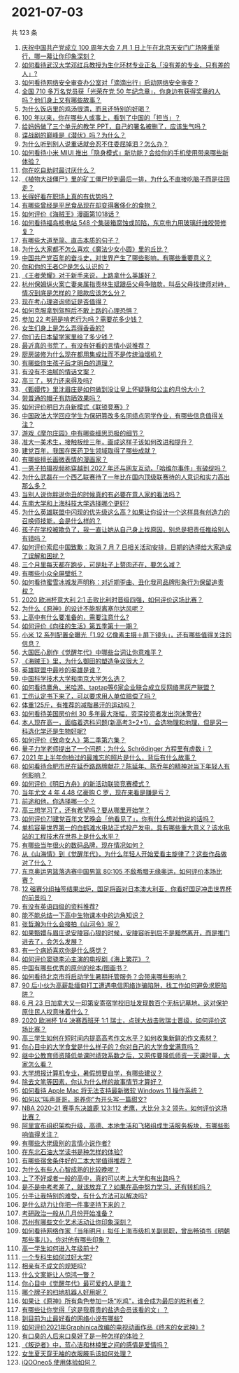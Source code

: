 # 2021-07-03

共 123 条

<!-- BEGIN -->
<!-- 最后更新时间 Sat Jul 03 2021 16:02:43 GMT+0800 (China Standard Time) -->

1. [庆祝中国共产党成立 100 周年大会 7 月 1
   日上午在北京天安门广场隆重举行，哪一幕让你印象深刻？](https://www.zhihu.com/question/469219832)
2. [如何看待武汉大学邓红兵教授为生化环材专业正名「没有差的专业，只有差的人」?](https://www.zhihu.com/question/469600953)
3. [如何看待网络安全审查办公室对「滴滴出行」启动网络安全审查？](https://www.zhihu.com/question/469590210)
4. [全国 710 多万名党员获「光荣在党 50
   年纪念章」，你身边有获得奖章的人吗？他们身上又有哪些故事？](https://www.zhihu.com/question/469220759)
5. [为什么饭店里的鸡汤很清，而且还特别的好喝？](https://www.zhihu.com/question/437783371)
6. [100 年以来，你在哪些人或事上，看到了中国的「担当」？](https://www.zhihu.com/question/469083054)
7. [给妈妈做了三个单元的教学 PPT，自己的署名被删了，应该生气吗？](https://www.zhihu.com/question/466380653)
8. [谍战剧的巅峰是《潜伏》吗？为什么？](https://www.zhihu.com/question/467430277)
9. [为什么听到别人说重话就会忍不住委屈掉泪？怎么办？](https://www.zhihu.com/question/467737273)
10. [如何看待小米 MIUI
    推出「隐身模式」新功能？会给你的手机使用带来哪些新体验？](https://www.zhihu.com/question/469242892)
11. [你在吃自助时最讨厌什么？](https://www.zhihu.com/question/63212359)
12. [《植物大战僵尸》里的矿工僵尸挖到最后一排，为什么不直接吃脑子而是往回走？](https://www.zhihu.com/question/389957504)
13. [长得好看在职场上真的有优势吗？](https://www.zhihu.com/question/461972771)
14. [有哪些曾经是平民食品现在却变得奢侈化的食物？](https://www.zhihu.com/question/468524945)
15. [如何评价《海贼王》漫画第1018话？](https://www.zhihu.com/question/469303273)
16. [如何看待福岛核电站 548
    个集装箱腐蚀或凹陷，东京电力用玻璃纤维胶带修复？](https://www.zhihu.com/question/469544314)
17. [有哪些大道至简、直击本质的句子？](https://www.zhihu.com/question/466361764)
18. [为什么大家都不怎么喜欢《魔法少女小圆》里的丘比？](https://www.zhihu.com/question/37154229)
19. [中国共产党百年的奋斗史，对世界产生了哪些影响，有哪些重要意义？](https://www.zhihu.com/question/469274581)
20. [你和你的王者CP是怎么认识的？](https://www.zhihu.com/question/465183546)
21. [《王者荣耀》对于新手来说，上路拿什么英雄好？](https://www.zhihu.com/question/461187822)
22. [杭州保姆纵火案亡妻亲属指责林生斌跟岳父母争赔款，叫岳父母找律师对峙，情况到底是怎样的？赔款应该怎么分？](https://www.zhihu.com/question/469306984)
23. [现在考心理咨询师证是否值得？](https://www.zhihu.com/question/344119459)
24. [如何克服拿到驾照后不敢上路的心理恐惧？](https://www.zhihu.com/question/378244895)
25. [参加 22 考研是啃老行为吗？需要花多少钱？](https://www.zhihu.com/question/469453406)
26. [女生们身上是怎么弄得香香的?](https://www.zhihu.com/question/285951733)
27. [你们去日本留学家里给了多少钱？](https://www.zhihu.com/question/349176242)
28. [最近真的书荒了，有没有好看的言情小说推荐？](https://www.zhihu.com/question/465306659)
29. [厨房装修为什么现在都用集成灶而不是传统油烟机？](https://www.zhihu.com/question/266187379)
30. [有哪些你生孩子后才明白的道理？](https://www.zhihu.com/question/463303641)
31. [有没有不油腻的情话文案？](https://www.zhihu.com/question/461738801)
32. [高三了，努力还来得及吗?](https://www.zhihu.com/question/464944548)
33. [《甄嬛传》里沈眉庄是如何做到没让皇上怀疑静和公主的月份大小？](https://www.zhihu.com/question/451619488)
34. [带普通的帽子有防晒效果吗？](https://www.zhihu.com/question/444213755)
35. [如何评价明日方舟新模式《联锁竞赛》?](https://www.zhihu.com/question/468835391)
36. [中国政法大学回应学生为保研篡改多名同绩点同学作业，有哪些信息值得关注？](https://www.zhihu.com/question/468030220)
37. [游戏《摩尔庄园》中有哪些细思恐极的细节？](https://www.zhihu.com/question/334609345)
38. [准大一美术生，接触板绘三年，画成这样子该如何改进和提升？](https://www.zhihu.com/question/468285218)
39. [建党百年，我国在医药卫生领域取得了哪些成就？](https://www.zhihu.com/question/468756547)
40. [有哪些擅长画微表情的漫画家？](https://www.zhihu.com/question/456969672)
41. [一男子拍摄视频称穿越到 2027
    年还与网友互动，「哈维尔事件」有破绽吗？](https://www.zhihu.com/question/466675842)
42. [为什么武磊在一个西乙联赛待了一年比在国内顶级联赛待的人意识和实力高出那么多？](https://www.zhihu.com/question/465328241)
43. [当别人说你胖说你丑的时候真的有必要在意人家的看法吗？](https://www.zhihu.com/question/468326994)
44. [东南大学和上海科技大学选择哪个更好?](https://www.zhihu.com/question/467273175)
45. [为什么英雄联盟中闪现的优先级这么高？如果让你设计一个这样具有创造力的召唤师技能，会是什么样的？](https://www.zhihu.com/question/462353798)
46. [孩子在学校被欺负了，我一直让她从自己身上找原因，别总是把责任推给别人有错吗？](https://www.zhihu.com/question/467309194)
47. [如何评价索尼中国致歉：取消 7 月 7
    日相关活动安排，日期的选择给大家造成了误解和困扰？](https://www.zhihu.com/question/469292670)
48. [三个月里每天都在跑步，可是肚子上赘肉还在，要怎么减？](https://www.zhihu.com/question/30622462)
49. [有哪些小众全屏壁纸？](https://www.zhihu.com/question/440343163)
50. [如何看待蜜雪冰城发声明称：对近期歪曲、丑化我司品牌形象行为保留追责权？](https://www.zhihu.com/question/469115341)
51. [2020 欧洲杯意大利 2:1
    击败比利时晋级四强，如何评价这场比赛？](https://www.zhihu.com/question/469661710)
52. [为什么《原神》的设计不能脱离塞尔达风呢？](https://www.zhihu.com/question/469170397)
53. [上高中有什么要准备的，需要注意什么?](https://www.zhihu.com/question/468518885)
54. [如何评价《向往的生活》第五季第十一期？](https://www.zhihu.com/question/469567563)
55. [小米 12 系列配置全曝光「1.92
    亿像素主摄＋屏下镜头」，还有哪些值得关注的信息？](https://www.zhihu.com/question/468724694)
56. [大国匠心剧作《觉醒年代》中哪些台词让你意难平？](https://www.zhihu.com/question/461299889)
57. [《海贼王》里，为什么御田的塑造争议很大？](https://www.zhihu.com/question/468476270)
58. [英雄联盟中最吵的英雄是谁？](https://www.zhihu.com/question/463184822)
59. [中国科学技术大学和南京大学怎么选？](https://www.zhihu.com/question/467774201)
60. [如何看待鹰角、米哈游、taptap等6家企业联合成立反网络黑灰产联盟？](https://www.zhihu.com/question/469151321)
61. [工伤认定书下来了，可以要求用人单位赔偿了吗？](https://www.zhihu.com/question/442822724)
62. [体重125斤，有推荐的减脂暴汗的运动吗？](https://www.zhihu.com/question/459003254)
63. [如何看待美国房价创 30 多年最大涨幅，资深投资者发出泡沫警告?](https://www.zhihu.com/question/468992825)
64. [本人现在高一，面临着选科问题(新高考3+2+1)，会选物理和地理，但是另一科选化学还是生物好呢?](https://www.zhihu.com/question/458419367)
65. [如何评价《致命女人》第二季第六集？](https://www.zhihu.com/question/469311058)
66. [量子力学老师提出了一个问题：为什么 Schrödinger 方程里有虚数 i
    ？](https://www.zhihu.com/question/404030934)
67. [2021 年上半年你拍过的最难忘的照片是什么，背后有什么故事？](https://www.zhihu.com/question/469312329)
68. [如何看待合肥市民在延乔路路牌献花？陈延年、陈乔年的精神对当下年轻人有何影响？](https://www.zhihu.com/question/469128325)
69. [如何评价《明日方舟》的新活动联锁竞赛模式？](https://www.zhihu.com/question/469584504)
70. [当年尤文 4 年 4.48 亿豪购 C 罗，现在来看是赚是亏？](https://www.zhihu.com/question/460546114)
71. [前途和他，你选择哪一个？](https://www.zhihu.com/question/464912877)
72. [高三想学习了，还有希望吗？要从哪里开始学？](https://www.zhihu.com/question/468568060)
73. [如何评价7.1建党百年文艺晚会「他看见了」，你有什么想对他说的话吗？](https://www.zhihu.com/question/469413677)
74. [单机容量世界第一的白鹤滩水电站正式投产发电，具有哪些重大意义？该水电站的工程技术在世界上是什么水平？](https://www.zhihu.com/question/468406905)
75. [有哪些当年很火的数码品牌，现在情况如何？](https://www.zhihu.com/question/468998828)
76. [从《山海情》到《觉醒年代》，为什么年轻人开始爱看主旋律了？这些作品做对了什么？](https://www.zhihu.com/question/469250416)
77. [东京奥运男篮落选赛中国男篮 80:105
    不敌希腊无缘奥运，如何评价本场比赛？](https://www.zhihu.com/question/469450593)
78. [12
    强赛分组抽签结果出炉，国足将面对日本澳大利亚，你看好国足冲击世界杯的前景吗？](https://www.zhihu.com/question/469309297)
79. [有没有英语四级的资料推荐?](https://www.zhihu.com/question/371916806)
80. [能不能总结一下高中生物课本中的边角知识？](https://www.zhihu.com/question/379424271)
81. [张哲瀚为什么会接拍《山河令》呢？](https://www.zhihu.com/question/466536922)
82. [如果甄嬛与眉庄说安陵容心狠的时候，安陵容听到后不是黯然离开，而是推门进去了，会怎么发展？](https://www.zhihu.com/question/467899688)
83. [有一个病娇喜欢你是什么感觉？](https://www.zhihu.com/question/377349806)
84. [如何评价窦骁李沁主演的电视剧《海上繁花》？](https://www.zhihu.com/question/466748640)
85. [中国有哪些优秀的原创的绘本/图画书？](https://www.zhihu.com/question/54945285)
86. [如何看待北京市将启动学生暑期托管服务？会带来哪些影响？](https://www.zhihu.com/question/469489339)
87. [90
    后小伙为高薪赴缅甸打工遭遇电信网络诈骗陷阱，找工作如何避免求职陷阱？](https://www.zhihu.com/question/468736941)
88. [6 月 23
    日加拿大又一印第安寄宿学校旧址发现数百个无标记墓地，这对保护原住民人权意味着什么？](https://www.zhihu.com/question/466975825)
89. [2020 欧洲杯 1/4 决赛西班牙 1:1
    瑞士，点球大战击败瑞士晋级，如何评价这场比赛？](https://www.zhihu.com/question/469643634)
90. [高三学生如何在短时间内提高高考作文水平？如何收集新鲜的作文素材？](https://www.zhihu.com/question/20545734)
91. [你心目中的大学食堂是什么样子的？你对自己的大学食堂满意吗？](https://www.zhihu.com/question/468413171)
92. [继中公教育师资降低单课时绩效系数之后，又网传要降低师资一天课时量，大家怎么看？](https://www.zhihu.com/question/468896563)
93. [大学想报计算机专业，暑假想要自学，有哪些建议？](https://www.zhihu.com/question/464771225)
94. [除去文笔等因素，你认为什么样的故事情节才算好？](https://www.zhihu.com/question/465057948)
95. [如何看待 Apple Mac 将无法支持最新微软 Windows 11
    操作系统？](https://www.zhihu.com/question/468831434)
96. [如何以“叫声哥哥，哥养你”为开头写一篇甜文?](https://www.zhihu.com/question/466162447)
97. [NBA 2020-21 赛季东决雄鹿 123:112 老鹰，大比分 3:2
    领先，如何评价这场比赛？](https://www.zhihu.com/question/469442531)
98. [阿里宣布组织架构升级，高德、本地生活和飞猪组成生活服务板块，有哪些影响值得关注？](https://www.zhihu.com/question/469485942)
99. [有哪些大佬级别的言情小说作者?](https://www.zhihu.com/question/323889571)
100. [在东北石油大学读书是种怎样的体验?](https://www.zhihu.com/question/456776209)
101. [有哪些宿舍条件好的二本大学值得推荐？](https://www.zhihu.com/question/405920733)
102. [为什么有些人心智成熟的比较晚呢？](https://www.zhihu.com/question/283077831)
103. [上了不好或者一般的高中，真的可以考上大学和有出路吗？](https://www.zhihu.com/question/467477103)
104. [是不是中考考差了，就该放弃了？如果在高中努力学习，还有转机吗？](https://www.zhihu.com/question/468170373)
105. [分手让我特别的难受，有什么方法可以解决吗?](https://www.zhihu.com/question/468323222)
106. [是什么动力让你把一件事坚持下来的？](https://www.zhihu.com/question/469017080)
107. [考研政治一般从几月份开始准备？](https://www.zhihu.com/question/378053241)
108. [苏州有哪些文化艺术活动让你印象深刻？](https://www.zhihu.com/question/468763984)
109. [如何看待网络作家「当年明月」拟任上海市级机关副局职，曾出畅销书《明朝那些事儿》，你对他有哪些印象？](https://www.zhihu.com/question/469586087)
110. [高一学生如何进入年级前十?](https://www.zhihu.com/question/426078063)
111. [一个专科生如何过好大学?](https://www.zhihu.com/question/465577553)
112. [相亲有不成文的规矩吗?](https://www.zhihu.com/question/453068049)
113. [什么文案能让人惊鸿一瞥？](https://www.zhihu.com/question/451181423)
114. [你心目中《觉醒年代》最可爱的人是谁？](https://www.zhihu.com/question/461358216)
115. [哪个牌子的扫地机器人好用呢？](https://www.zhihu.com/question/278037886)
116. [如果让《原神》所有角色参加一场“吃鸡”，谁会成为最后的胜利者？](https://www.zhihu.com/question/467989699)
117. [有哪些让你觉得「这是我尊贵的盐选会员该看的文」？](https://www.zhihu.com/question/469477579)
118. [到目前为止最好看的网络小说有哪些?](https://www.zhihu.com/question/309401257)
119. [如何评价2021年Graphinica改编的电视动画作品《终末的女武神》?](https://www.zhihu.com/question/464238824)
120. [有口臭的人后来口臭好了是一种怎样的体验？](https://www.zhihu.com/question/39027318)
121. [《叛逆者》中，蓝心洁和林楠笙之间的感情是爱情吗？](https://www.zhihu.com/question/468148621)
122. [女生夏天穿无袖的衣服腋毛该如何处理？](https://www.zhihu.com/question/49147353)
123. [iQOOneo5 使用体验如何？](https://www.zhihu.com/question/453142804)

<!-- END -->
